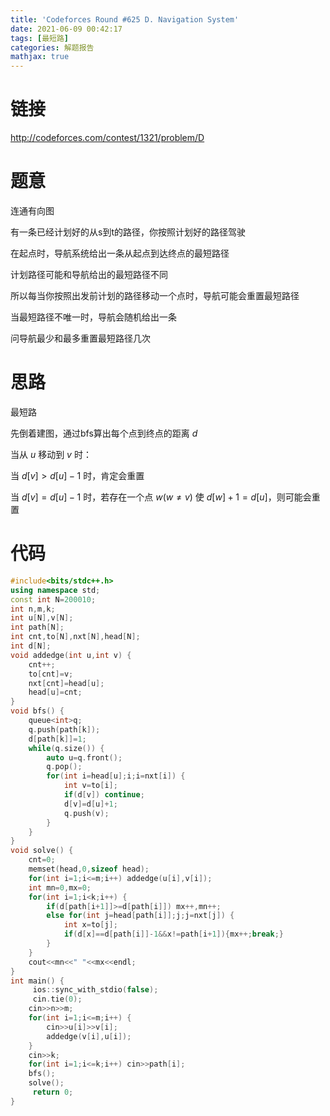 ```yaml
---
title: 'Codeforces Round #625 D. Navigation System'
date: 2021-06-09 00:42:17
tags: [最短路]
categories: 解题报告
mathjax: true
---
```


# 链接

<http://codeforces.com/contest/1321/problem/D>

# 题意

连通有向图

有一条已经计划好的从s到t的路径，你按照计划好的路径驾驶

在起点时，导航系统给出一条从起点到达终点的最短路径

计划路径可能和导航给出的最短路径不同

所以每当你按照出发前计划的路径移动一个点时，导航可能会重置最短路径

当最短路径不唯一时，导航会随机给出一条

问导航最少和最多重置最短路径几次

<!--more-->

# 思路

最短路

先倒着建图，通过bfs算出每个点到终点的距离 $d$

当从 $u$ 移动到 $v$ 时：

当 $d[v]>d[u]-1$ 时，肯定会重置

当 $d[v]=d[u]-1$ 时，若存在一个点 $w(w \neq v)$ 使 $d[w]+1=d[u]$，则可能会重置

# 代码

```cpp
#include<bits/stdc++.h>
using namespace std;
const int N=200010;
int n,m,k;
int u[N],v[N];
int path[N];
int cnt,to[N],nxt[N],head[N];
int d[N];
void addedge(int u,int v) {
    cnt++;
    to[cnt]=v;
    nxt[cnt]=head[u];
    head[u]=cnt;
}
void bfs() {
    queue<int>q;
    q.push(path[k]);
    d[path[k]]=1;
    while(q.size()) {
        auto u=q.front();
        q.pop();
        for(int i=head[u];i;i=nxt[i]) {
            int v=to[i];
            if(d[v]) continue;
            d[v]=d[u]+1;
            q.push(v);
        }
    }
}
void solve() {
    cnt=0;
    memset(head,0,sizeof head);
    for(int i=1;i<=m;i++) addedge(u[i],v[i]);
    int mn=0,mx=0;
    for(int i=1;i<k;i++) {
        if(d[path[i+1]]>=d[path[i]]) mx++,mn++;
        else for(int j=head[path[i]];j;j=nxt[j]) {
            int x=to[j];
            if(d[x]==d[path[i]]-1&&x!=path[i+1]){mx++;break;}
        }
    }
    cout<<mn<<" "<<mx<<endl;
}
int main() {
     ios::sync_with_stdio(false);
     cin.tie(0);
    cin>>n>>m;
    for(int i=1;i<=m;i++) {
        cin>>u[i]>>v[i];
        addedge(v[i],u[i]);
    }
    cin>>k;
    for(int i=1;i<=k;i++) cin>>path[i];
    bfs();
    solve();
     return 0;
}
```